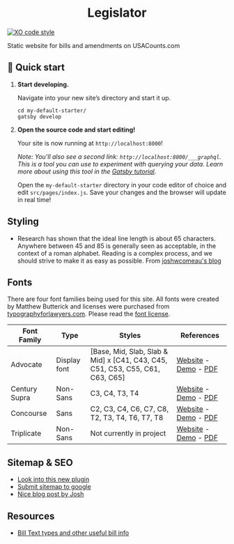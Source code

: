 <h1 align="center">
  Legislator
</h1>

[![XO code style](https://img.shields.io/badge/code_style-XO-5ed9c7.svg)](https://github.com/xojs/xo)

Static website for bills and amendments on USACounts.com

## 🚀 Quick start

1.  **Start developing.**

    Navigate into your new site’s directory and start it up.

    ```shell
    cd my-default-starter/
    gatsby develop
    ```

2.  **Open the source code and start editing!**

    Your site is now running at `http://localhost:8000`!

    _Note: You'll also see a second link: _`http://localhost:8000/___graphql`_. This is a tool you can use to experiment with querying your data. Learn more about using this tool in the [Gatsby tutorial](https://www.gatsbyjs.com/tutorial/part-five/#introducing-graphiql)._

    Open the `my-default-starter` directory in your code editor of choice and edit `src/pages/index.js`. Save your changes and the browser will update in real time!

## Styling

- Research has shown that the ideal line length is about 65 characters. Anywhere between 45 and 85 is generally seen as acceptable, in the context of a roman alphabet. Reading is a complex process, and we should strive to make it as easy as possible. From [joshwcomeau's blog](https://www.joshwcomeau.com/css/full-bleed/)

## Fonts

There are four font families being used for this site. All fonts were created by Matthew Butterick and licenses were purchased from [typographyforlawyers.com](https://typographyforlawyers.com/). Please read the [font license](./docs/fonts/MB-Type-Font-License.pdf).

| Font Family   | Type         | Styles                                                                        | References                                                                                                                                                             |
| ------------- | ------------ | ----------------------------------------------------------------------------- | ---------------------------------------------------------------------------------------------------------------------------------------------------------------------- |
| Advocate      | Display font | [Base, Mid, Slab, Slab & Mid] x [C41, C43, C45, C51, C53, C55, C61, C63, C65] | [Website](https://typographyforlawyers.com/advocate.html) - [Demo](https://mbtype.com/fonts/advocate/) - [PDF](./docs/fonts/advocate-type-specimen.pdf)                |
| Century Supra | Non-Sans     | C3, C4, T3, T4                                                                | [Website](https://typographyforlawyers.com/century-supra.html) - [Demo](https://mbtype.com/fonts/century-supra/) - [PDF](./docs/fonts/century-supra-type-specimen.pdf) |
| Concourse     | Sans         | C2, C3, C4, C6, C7, C8, T2, T3, T4, T6, T7, T8                                | [Website](https://typographyforlawyers.com/concourse.html) - [Demo](https://mbtype.com/fonts/concourse/) - [PDF](./docs/fonts/concourse-type-specimen.pdf.pdf)         |
| Triplicate    | Non-Sans     | Not currently in project                                                      | [Website](https://typographyforlawyers.com/triplicate.html) - [Demo](https://mbtype.com/fonts/triplicate/) - [PDF](./docs/fonts/triplicate-type-specimen.pdf)          |

## Sitemap & SEO

- [Look into this new plugin](https://www.gatsbyjs.com/plugins/gatsby-plugin-advanced-sitemap/?=sitemap)
- [Submit sitemap to google](https://support.google.com/webmasters/answer/7451001)
- [Nice blog post by Josh](https://www.joshwcomeau.com/gatsby/seo-friendly-sitemap/)

## Resources

- [Bill Text types and other useful bill info](https://www.govinfo.gov/help/bills)
